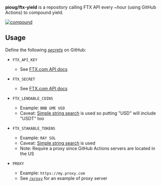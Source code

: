 **pioug/ftx-yield** is a repository calling FTX API every ~hour (using GitHub Actions) to compound yield.

[![compound](https://github.com/pioug/ftx-yield/actions/workflows/compound.yml/badge.svg)](https://github.com/pioug/ftx-yield/actions/workflows/compound.yml)

## Usage

Define the following [_secrets_](https://docs.github.com/en/actions/reference/encrypted-secrets) on GitHub:

- `FTX_API_KEY`

  - See [FTX.com API docs](https://help.ftx.com/hc/en-us/articles/360028807171-API-docs)

- `FTX_SECRET`

  - See [FTX.com API docs](https://help.ftx.com/hc/en-us/articles/360028807171-API-docs)

- `FTX_LENDABLE_COINS`

  - Example: `BNB GME USD`
  - Caveat: [Simple string search](https://developer.mozilla.org/en-US/docs/Web/JavaScript/Reference/Global_Objects/String/includes) is used so putting "USD" will include "USDT" too

- `FTX_STAKABLE_TOKENS`

  - Example: `RAY SOL`
  - Caveat: [Simple string search](https://developer.mozilla.org/en-US/docs/Web/JavaScript/Reference/Global_Objects/String/includes) is used
  - Note: Require a proxy since GitHub Actions servers are located in the US

- `PROXY`

  - Example: `https://my.proxy.com`
  - See [`/proxy`](https://github.com/pioug/ftx-yield/tree/main/proxy) for an example of proxy server

